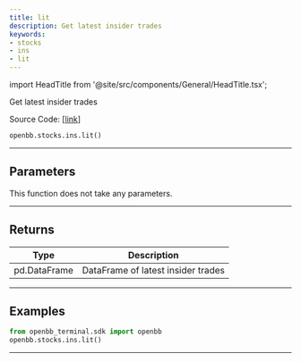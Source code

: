 ```yaml
---
title: lit
description: Get latest insider trades
keywords:
- stocks
- ins
- lit
---
```


import HeadTitle from '@site/src/components/General/HeadTitle.tsx';

<HeadTitle title="stocks.ins.lit - Reference | OpenBB SDK Docs" />

Get latest insider trades

Source Code: [[link](https://github.com/OpenBB-finance/OpenBBTerminal/tree/main/openbb_terminal/stocks/insider/sdk_helper.py#L88)]

```python wordwrap
openbb.stocks.ins.lit()
```

---

## Parameters

This function does not take any parameters.

---

## Returns

| Type | Description |
| ---- | ----------- |
| pd.DataFrame | DataFrame of latest insider trades |
---

## Examples

```python
from openbb_terminal.sdk import openbb
openbb.stocks.ins.lit()
```

---

